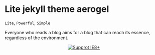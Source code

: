 # Lite jekyll theme aerogel

`Lite`, `Powerful`, `Simple`

Everyone who reads a blog aims for a blog that can reach its essence, regardless of the environment.


<p align="center">
    <a href="https://circleci.com/gh/vuejs/vue/tree/dev">
        <img src="https://img.shields.io/badge/IE8%2B--green.svg" alt="Supprot IE8+">
    </a>
</p>
